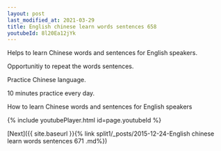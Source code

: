 ```yaml
---
layout: post
last_modified_at: 2021-03-29
title: English chinese learn words sentences 658 
youtubeId: 8l20Ea12jYk
---
```

 
 
Helps to learn Chinese words and sentences for English speakers.

Opportunitiy to repeat the words sentences. 

Practice Chinese language. 
 
10 minutes practice every day. 
 
How to learn Chinese words and sentences for English speakers 
 
{% include youtubePlayer.html id=page.youtubeId %}
 
 
[Next]({{ site.baseurl }}{% link  split1/_posts/2015-12-24-English chinese learn words sentences 671 .md%})
 
